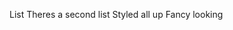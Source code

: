 <link rel="stylesheet" href="style.css" media="all" type="text/css">



List
Theres a second list
Styled all up
Fancy looking
